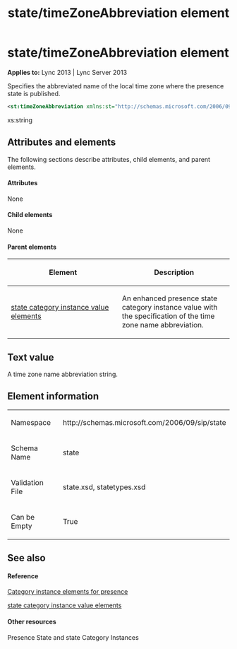 ﻿---
title: state/timeZoneAbbreviation element
TOCTitle: state/timeZoneAbbreviation element
ms:assetid: ab46dc62-5b69-40da-b1a2-7cac7cd0175f
ms:mtpsurl: https://msdn.microsoft.com/en-us/library/Dn438957(v=office.15)
ms:contentKeyID: 57093975
ms.date: 07/24/2014
mtps_version: v=office.15
dev_langs:
- xml
---

# state/timeZoneAbbreviation element


**Applies to:** Lync 2013 | Lync Server 2013

Specifies the abbreviated name of the local time zone where the presence state is published.

```xml
<st:timeZoneAbbreviation xmlns:st="http://schemas.microsoft.com/2006/09/sip/state" >xs:string</st: timeZoneAbbreviation >
```

xs:string

## Attributes and elements

The following sections describe attributes, child elements, and parent elements.

#### Attributes

None

#### Child elements

None

#### Parent elements

<table>
<colgroup>
<col style="width: 50%" />
<col style="width: 50%" />
</colgroup>
<thead>
<tr class="header">
<th><p>Element</p></th>
<th><p>Description</p></th>
</tr>
</thead>
<tbody>
<tr class="odd">
<td><p><a href="state-category-instance-value-elements.md">state category instance value elements</a></p></td>
<td><p>An enhanced presence state category instance value with the specification of the time zone name abbreviation.</p></td>
</tr>
</tbody>
</table>


## Text value

A time zone name abbreviation string.

## Element information

<table>
<colgroup>
<col style="width: 50%" />
<col style="width: 50%" />
</colgroup>
<tbody>
<tr class="odd">
<td><p>Namespace</p></td>
<td><p>http://schemas.microsoft.com/2006/09/sip/state</p></td>
</tr>
<tr class="even">
<td><p>Schema Name</p></td>
<td><p>state</p></td>
</tr>
<tr class="odd">
<td><p>Validation File</p></td>
<td><p>state.xsd, statetypes.xsd</p></td>
</tr>
<tr class="even">
<td><p>Can be Empty</p></td>
<td><p>True</p></td>
</tr>
</tbody>
</table>


## See also

#### Reference

[Category instance elements for presence](category-instance-elements-for-presence.md)

[state category instance value elements](state-category-instance-value-elements.md)

#### Other resources

Presence State and state Category Instances


